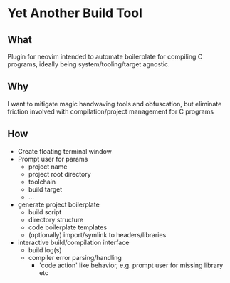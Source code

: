 # Yet Another Build Tool
## What
Plugin for neovim intended to automate boilerplate for compiling C programs, ideally being system/tooling/target agnostic.

## Why
I want to mitigate magic handwaving tools and obfuscation, but eliminate friction involved with compilation/project management for C programs

## How
- Create floating terminal window
- Prompt user for params
    - project name
    - project root directory
    - toolchain
    - build target
    - ...
- generate project boilerplate
    - build script
    - directory structure
    - code boilerplate templates
    - (optionally) import/symlink to headers/libraries
- interactive build/compilation interface
    - build log(s)
    - compiler error parsing/handling
        - 'code action' like behavior, e.g. prompt user for missing library etc
